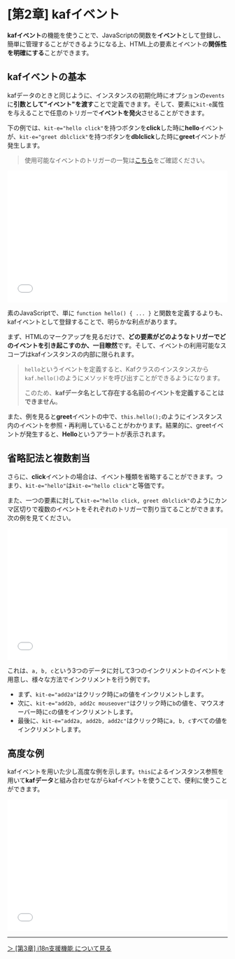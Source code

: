# [第2章] kafイベント

**kafイベント**の機能を使うことで、JavaScriptの関数を**イベント**として登録し、簡単に管理することができるようになる上、HTML上の要素とイベントの**関係性を明確にする**ことができます。

## kafイベントの基本

kafデータのときと同じように、インスタンスの初期化時にオプションの`events`に**引数として"イベント"を渡す**ことで定義できます。そして、要素に`kit-e`属性を与えることで任意のトリガーで**イベントを発火**させることができます。

下の例では、`kit-e="hello click"`を持つボタンを**click**した時に**hello**イベントが、`kit-e="greet dblclick"`を持つボタンを**dblclick**した時に**greet**イベントが発生します。

> 使用可能なイベントのトリガーの一覧は[こちら](https://developer.mozilla.org/ja/docs/Web/Events)をご確認ください。

<iframe width="100%" height="300" src="//jsfiddle.net/mtsgi/n6ofqrkh/4/embedded/js,html,result/" allowfullscreen="allowfullscreen" allowpaymentrequest frameborder="0"></iframe>

素のJavaScriptで、単に `function hello() { ... }` と関数を定義するよりも、kafイベントとして登録することで、明らかな利点があります。

まず、HTMLのマークアップを見るだけで、**どの要素がどのようなトリガーでどのイベントを引き起こすのか、一目瞭然**です。そして、イベントの利用可能なスコープはkafインスタンスの内部に限られます。

> `hello`というイベントを定義すると、Kafクラスのインスタンスから`kaf.hello()`のようにメソッドを呼び出すことができるようになります。
>
> このため、**kafデータ名として存在する名前のイベントを定義することはできません**。

また、例を見ると**greet**イベントの中で、`this.hello();`のようにインスタンス内のイベントを参照・再利用していることがわかります。結果的に、greetイベントが発生すると、**Hello**というアラートが表示されます。

## 省略記法と複数割当

さらに、**click**イベントの場合は、イベント種類を省略することができます。つまり、`kit-e="hello"`は`kit-e="hello click"`と等価です。

また、一つの要素に対して`kit-e="hello click, greet dblclick"`のようにカンマ区切りで複数のイベントをそれぞれのトリガーで割り当てることができます。次の例を見てください。

<iframe width="100%" height="300" src="//jsfiddle.net/mtsgi/Lb8wyna7/18/embedded/js,html,result/" allowfullscreen="allowfullscreen" allowpaymentrequest frameborder="0"></iframe>

これは、`a, b, c`という3つのデータに対して3つのインクリメントのイベントを用意し、様々な方法でインクリメントを行う例です。

- まず、`kit-e="add2a"`はクリック時に`a`の値をインクリメントします。
- 次に、`kit-e="add2b, add2c mouseover"`はクリック時に`b`の値を、マウスオーバー時に`c`の値をインクリメントします。
- 最後に、`kit-e="add2a, add2b, add2c"`はクリック時に`a, b, c`すべての値をインクリメントします。

## 高度な例

kafイベントを用いた少し高度な例を示します。`this`によるインスタンス参照を用いて**kafデータ**と組み合わせながらkafイベントを使うことで、便利に使うことができます。

<iframe width="100%" height="300" src="//jsfiddle.net/mtsgi/6rav18qd/24/embedded/js,html,result/" allowfullscreen="allowfullscreen" allowpaymentrequest frameborder="0"></iframe>

---

[＞ [第3章] i18n支援機能 について見る](/i18n)
